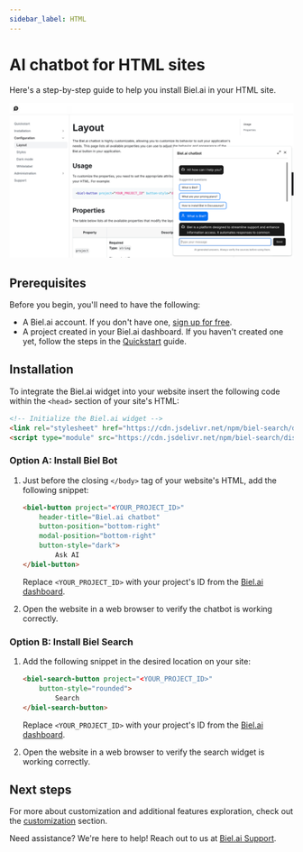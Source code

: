```yaml
---
sidebar_label: HTML
---
```


# AI chatbot for HTML sites

Here's a step-by-step guide to help you install Biel.ai in your HTML site.

![Chatbot wiget for docs](./images/biel-widget-docs.png)

## Prerequisites

Before you begin, you'll need to have the following:

- A Biel.ai account. If you don't have one, [sign up for free](https://app.biel.ai/accounts/signup/).
- A project created in your Biel.ai dashboard. If you haven't created one yet, follow the steps in the [Quickstart](../quickstart.md#2-create-a-project) guide.

## Installation

To integrate the Biel.ai widget into your website insert the following code within the `<head>` section of your site's HTML:

```html
<!-- Initialize the Biel.ai widget -->
<link rel="stylesheet" href="https://cdn.jsdelivr.net/npm/biel-search/dist/biel-search/biel-search.css">
<script type="module" src="https://cdn.jsdelivr.net/npm/biel-search/dist/biel-search/biel-search.esm.js"></script>
```

### Option A: Install Biel Bot

1. Just before the closing `</body>` tag of your website's HTML, add the following snippet:

    ```html
    <biel-button project="<YOUR_PROJECT_ID>" 
        header-title="Biel.ai chatbot"
        button-position="bottom-right"
        modal-position="bottom-right"
        button-style="dark">
            Ask AI
    </biel-button>
    ```

    Replace `<YOUR_PROJECT_ID>` with your project's ID from the [Biel.ai dashboard](../quickstart.md#2-create-a-project).

1. Open the website in a web browser to verify the chatbot is working correctly.

### Option B: Install Biel Search

1. Add the following snippet in the desired location on your site:

    ```html
    <biel-search-button project="<YOUR_PROJECT_ID>"
        button-style="rounded">
            Search
    </biel-search-button>
    ```

    Replace `<YOUR_PROJECT_ID>` with your project's ID from the [Biel.ai dashboard](../quickstart.md#2-create-a-project).

2. Open the website in a web browser to verify the search widget is working correctly.

## Next steps

For more about customization and additional features exploration, check out the [customization](/category/customization) section.

Need assistance? We're here to help! Reach out to us at [Biel.ai Support](https://biel.ai/contact).